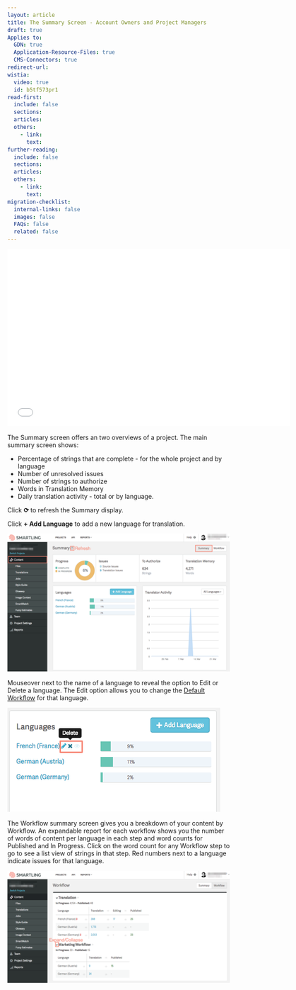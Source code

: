 ```yaml
---
layout: article
title: The Summary Screen - Account Owners and Project Managers
draft: true
Applies to:
  GDN: true
  Application-Resource-Files: true
  CMS-Connectors: true
redirect-url:
wistia:
  video: true
  id: b5tf573pr1
read-first:
  include: false
  sections:
  articles:
  others:
    - link:
      text:
further-reading:
  include: false
  sections:
  articles:
  others:
    - link:
      text:
migration-checklist:
  internal-links: false
  images: false
  FAQs: false
  related: false
---
```



<iframe class="wistia_embed" src="//fast.wistia.net/embed/iframe/b5tf573pr1" name="wistia_embed" width="640" height="400" frameborder="0" scrolling="no" allowfullscreen=""></iframe>

The Summary screen offers an two overviews of a project. The main summary screen shows:

* Percentage of strings that are complete - for the whole project and by language
* Number of unresolved issues
* Number of strings to authorize
* Words in Translation Memory
* Daily translation activity - total or by language.


Click **⟳** to refresh the Summary display.

Click **+ Add Language** to add a new language for translation.

![](/uploads/versions/summary1---x----1241-767x---.png)

Mouseover next to the name of a language to reveal the option to Edit or Delete a language. The Edit option allows you to change the [Default Workflow](/hc/en-us/articles/203604913#Default) for that language.

![](/uploads/versions/summary2---x----482-235x---.png)

The Workflow summary screen gives you a breakdown of your content by Workflow. An expandable report for each workflow shows you the number of words of content per language in each step and word counts for Published and In Progress. Click on the word count for any Workflow step to go to see a list view of strings in that step. Red numbers next to a language indicate issues for that language.

![](/uploads/versions/summary3---x----1240-623x---.png)
